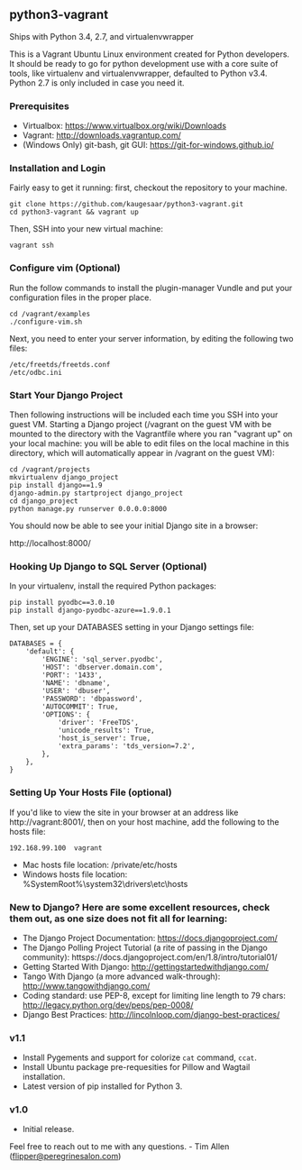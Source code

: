 ## python3-vagrant

Ships with Python 3.4, 2.7, and virtualenvwrapper

This is a Vagrant Ubuntu Linux environment created for Python developers. It should be ready to go for python development use with a core suite of tools, like virtualenv and virtualenvwrapper, defaulted to Python v3.4. Python 2.7 is only included in case you need it.

### Prerequisites

* Virtualbox: https://www.virtualbox.org/wiki/Downloads
* Vagrant: http://downloads.vagrantup.com/
* (Windows Only) git-bash, git GUI: https://git-for-windows.github.io/

### Installation and Login

Fairly easy to get it running: first, checkout the repository to your machine.

    git clone https://github.com/kaugesaar/python3-vagrant.git
    cd python3-vagrant && vagrant up

Then, SSH into your new virtual machine:

    vagrant ssh

### Configure vim (Optional)

Run the follow commands to install the plugin-manager Vundle and put your configuration files in the proper place.

    cd /vagrant/examples
    ./configure-vim.sh

Next, you need to enter your server information, by editing the following two files:

    /etc/freetds/freetds.conf
    /etc/odbc.ini

### Start Your Django Project

Then following instructions will be included each time you SSH into your guest VM. Starting a Django project (/vagrant on the guest VM with be mounted to the directory with the Vagrantfile where you ran "vagrant up" on your local machine: you will be able to edit files on the local machine in this directory, which will automatically appear in /vagrant on the guest VM):

    cd /vagrant/projects
    mkvirtualenv django_project
    pip install django==1.9
    django-admin.py startproject django_project
    cd django_project
    python manage.py runserver 0.0.0.0:8000

You should now be able to see your initial Django site in a browser:

http://localhost:8000/

### Hooking Up Django to SQL Server (Optional)

In your virtualenv, install the required Python packages:

    pip install pyodbc==3.0.10
    pip install django-pyodbc-azure==1.9.0.1

Then, set up your DATABASES setting in your Django settings file:

    DATABASES = {
        'default': {
            'ENGINE': 'sql_server.pyodbc',
            'HOST': 'dbserver.domain.com',
            'PORT': '1433',
            'NAME': 'dbname',
            'USER': 'dbuser',
            'PASSWORD': 'dbpassword',
            'AUTOCOMMIT': True,
            'OPTIONS': {
                'driver': 'FreeTDS',
                'unicode_results': True,
                'host_is_server': True,
                'extra_params': 'tds_version=7.2',
            },
        },
    }

### Setting Up Your Hosts File (optional)

If you'd like to view the site in your browser at an address like http://vagrant:8001/, then on your host machine, add the following to the hosts file:

    192.168.99.100  vagrant

* Mac hosts file location: /private/etc/hosts
* Windows hosts file location: %SystemRoot%\system32\drivers\etc\hosts

### New to Django? Here are some excellent resources, check them out, as one size does not fit all for learning:

* The Django Project Documentation: https://docs.djangoproject.com/
* The Django Polling Project Tutorial (a rite of passing in the Django community): httsps://docs.djangoproject.com/en/1.8/intro/tutorial01/
* Getting Started With Django: http://gettingstartedwithdjango.com/
* Tango With Django (a more advanced walk-through): http://www.tangowithdjango.com/
* Coding standard: use PEP-8, except for limiting line length to 79 chars: http://legacy.python.org/dev/peps/pep-0008/
* Django Best Practices: http://lincolnloop.com/django-best-practices/

### v1.1

* Install Pygements and support for colorize `cat` command, `ccat`.
* Install Ubuntu package pre-requesities for Pillow and Wagtail installation.
* Latest version of pip installed for Python 3.

### v1.0

* Initial release.

Feel free to reach out to me with any questions. - Tim Allen (flipper@peregrinesalon.com)
